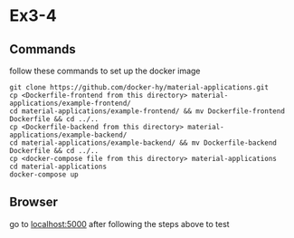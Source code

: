 # Ex3-4

## Commands
follow these commands to set up the docker image
```
git clone https://github.com/docker-hy/material-applications.git
cp <Dockerfile-frontend from this directory> material-applications/example-frontend/
cd material-applications/example-frontend/ && mv Dockerfile-frontend Dockerfile && cd ../..
cp <Dockerfile-backend from this directory> material-applications/example-backend/
cd material-applications/example-backend/ && mv Dockerfile-backend Dockerfile && cd ../..
cp <docker-compose file from this directory> material-applications
cd material-applications
docker-compose up
```

## Browser
go to [localhost:5000](http://localhost:5000/) after following the steps above to test